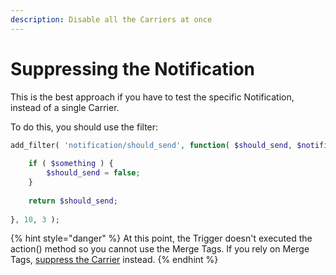 ```yaml
---
description: Disable all the Carriers at once
---
```


# Suppressing the Notification

This is the best approach if you have to test the specific Notification, instead of a single Carrier.

To do this, you should use the filter:

```php
add_filter( 'notification/should_send', function( $should_send, $notification, $trigger ) {
	
	if ( $something ) {
		$should_send = false;
	}
	
	return $should_send;
	
}, 10, 3 );
```

{% hint style="danger" %}
At this point, the Trigger doesn't executed the action() method so you cannot use the Merge Tags. If you rely on Merge Tags, [suppress the Carrier](../carriers/suppressing.md) instead.
{% endhint %}
